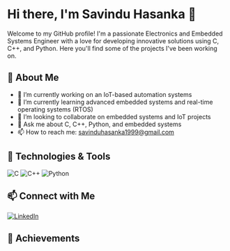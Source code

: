 # Hi there, I'm Savindu Hasanka 👋

Welcome to my GitHub profile! I'm a passionate Electronics and Embedded Systems Engineer with a love for developing innovative solutions using C, C++, and Python. Here you'll find some of the projects I've been working on.

## 🚀 About Me

- 🔭 I’m currently working on an IoT-based automation systems
- 🌱 I’m currently learning advanced embedded systems and real-time operating systems (RTOS)
- 👯 I’m looking to collaborate on embedded systems and IoT projects
- 💬 Ask me about C, C++, Python, and embedded systems
- 📫 How to reach me: savinduhasanka1999@gmail.com

## 🔧 Technologies & Tools

![C](https://img.shields.io/badge/-C-333333?style=flat&logo=c)
![C++](https://img.shields.io/badge/-C++-333333?style=flat&logo=c%2B%2B)
![Python](https://img.shields.io/badge/-Python-333333?style=flat&logo=python)


## 📫 Connect with Me

[![LinkedIn](https://img.shields.io/badge/-LinkedIn-333333?style=flat&logo=linkedin)](https://www.linkedin.com/in/savinduhasanka/)



## 🏅 Achievements


